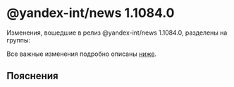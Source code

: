 # @yandex-int/news 1.1084.0

<!-- ЧЕЛОВЕЧЕСКОЕ ВСТУПЛЕНИЕ -->

Изменения, вошедшие в релиз @yandex-int/news 1.1084.0, разделены на группы:

Все важные изменения подробно описаны [ниже](#Пояснения).

## Пояснения

